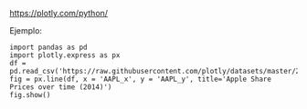 https://plotly.com/python/


Ejemplo:
```
import pandas as pd
import plotly.express as px
df = pd.read_csv('https://raw.githubusercontent.com/plotly/datasets/master/2014_apple_stock.csv')
fig = px.line(df, x = 'AAPL_x', y = 'AAPL_y', title='Apple Share Prices over time (2014)')
fig.show()
```
